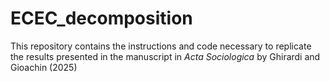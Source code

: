 # ECEC_decomposition
This repository contains the instructions and code necessary to replicate the results presented in the manuscript in _Acta Sociologica_ by Ghirardi and Gioachin (2025)
